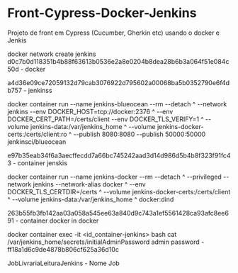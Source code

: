 # Front-Cypress-Docker-Jenkins
Projeto de front em Cypress (Cucumber, Gherkin etc) usando o docker e Jenkis

docker network create jenkins
d0c7b0d118351b4b88f63613b0536e2a8e0204b8dea28b6b3a064f51e084c50d - docker


a4d36e09ce72059132d79cab3076922d795602a00068ba5b0352790e6f4db757 - jenkinss

docker container run  --name jenkins-blueocean --rm --detach ^
  --network jenkins --env DOCKER_HOST=tcp://docker:2376 ^
  --env DOCKER_CERT_PATH=/certs/client --env DOCKER_TLS_VERIFY=1 ^
  --volume jenkins-data:/var/jenkins_home ^
  --volume jenkins-docker-certs:/certs/client:ro ^
  --publish 8080:8080 --publish 50000:50000 jenkinsci/blueocean

e97b35eab34f6a3aecffecdd7a66bc745242aad3d14d986d5b4b8f323f91fc43 - container jenskis

docker container run  --name jenkins-docker --rm --detach ^
  --privileged --network jenkins --network-alias docker ^
  --env DOCKER_TLS_CERTDIR=/certs ^
  --volume jenkins-docker-certs:/certs/client ^
  --volume jenkins-data:/var/jenkins_home ^
  docker:dind

263b55fb3fb142aa03a058a545ee63a840d9c743a1ef5561428ca93afc8ee691 - container docker in docker

docker container exec -it <id_container-jenkins> bash
cat /var/jenkins_home/secrets/initialAdminPassword
admin password - ff18a1d6c9de4878b806cf625a36d10c

JobLivrariaLeituraJenkins - Nome Job